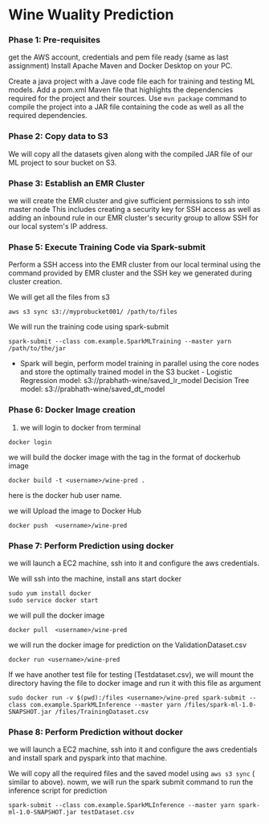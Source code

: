 # Wine Wuality Prediction

### Phase 1: Pre-requisites
get the AWS account, credentials and pem file ready (same as last assignment)
Install Apache Maven and Docker Desktop on your PC.

Create a java project with a Jave code file each for training and testing ML models.
Add a pom.xml Maven file that highlights the dependencies required for the project and their sources.
Use `mvn package` command to compile the project into a JAR file containing the code as well as all the required dependencies.
### Phase 2: Copy data to S3
We will copy all the datasets given along with the compiled JAR file of our ML project to sour bucket on S3.

### Phase 3: Establish an EMR Cluster
we will create the EMR cluster and give sufficient permissions to ssh into master node
This includes creating a security key for SSH access as well as adding an inbound rule in our EMR cluster's security group to allow SSH for our local system's IP address.

### Phase 5: Execute Training Code via Spark-submit
Perform a SSH access into the EMR cluster from our local terminal using the command provided by EMR cluster and the SSH key we generated during cluster creation.

We will get all the files from s3
``` 
aws s3 sync s3://myprobucket001/ /path/to/files
```
We will run the training code using spark-submit
```
spark-submit --class com.example.SparkMLTraining --master yarn /path/to/the/jar
```
- Spark will begin, perform model training in parallel using the core nodes and store the optimally trained model in the S3 bucket - Logistic Regression model: s3://prabhath-wine/saved_lr_model
Decision Tree model: s3://prabhath-wine/saved_dt_model
### Phase 6: Docker Image creation
1. we will login to docker from terminal
```
docker login
```
we will build the docker image with the tag in the format of dockerhub image
```
docker build -t <username>/wine-pred .
```
here <username> is the docker hub user name.

we will Upload the image to Docker Hub
```
docker push  <username>/wine-pred
```

### Phase 7: Perform Prediction using docker
we will launch a EC2 machine, ssh into it and configure the aws credentials.

We will ssh into the machine, install ans start docker
```
sudo yum install docker
sudo service docker start
```
we will pull the docker image 
```
docker pull  <username>/wine-pred
```
we will run the docker image for prediction on the ValidationDataset.csv
```
docker run <username>/wine-pred
```
If we have another test file for testing (Testdataset.csv), we will mount the directory having the file to docker image and run it with this file as argument
```
sudo docker run -v $(pwd):/files <username>/wine-pred spark-submit --class com.example.SparkMLInference --master yarn /files/spark-ml-1.0-SNAPSHOT.jar /files/TrainingDataset.csv
```

### Phase 8: Perform Prediction without docker
we will launch a EC2 machine, ssh into it and configure the aws credentials and install spark and pyspark into that machine.

We will copy all the required files and the saved model using ```aws s3 sync``` ( similar to above).
nowm, we will run the spark submit command to run the inference script for prediction
```
spark-submit --class com.example.SparkMLInference --master yarn spark-ml-1.0-SNAPSHOT.jar testDataset.csv
```

